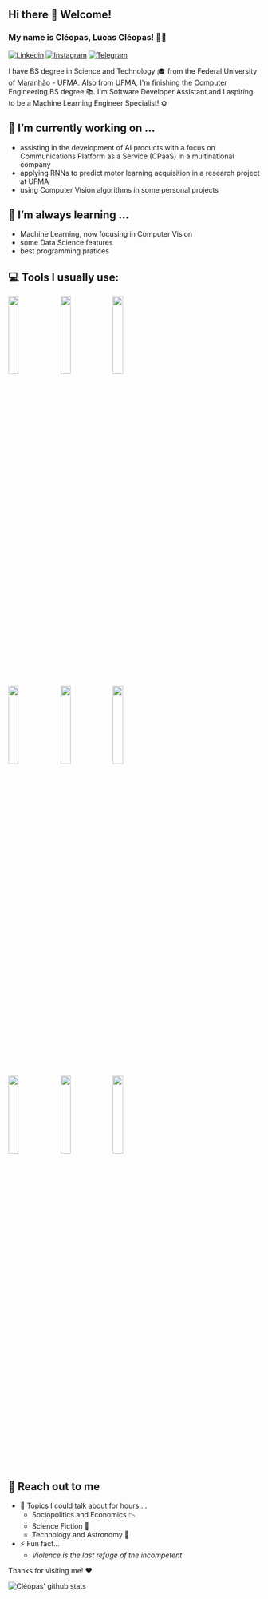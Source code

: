 ## Hi there 👋 Welcome!
### My name is Cléopas, Lucas Cléopas! :man_technologist:

[![Linkedin](https://img.shields.io/badge/-LinkedIn-blue?style=flat&logo=Linkedin&logoColor=white)](https://www.linkedin.com/in/lucas-cleopas/)
[![Instagram](https://img.shields.io/badge/Instagram-E4405F?style=flat&logo=instagram&logoColor=white)](https://instagram.com/darkcleopas)
[![Telegram](https://img.shields.io/badge/Telegram-2CA5E0?style=flat&logo=instagram&logoColor=white)](https://t.me/darkcleopas)

I have BS degree in Science and Technology :mortar_board: from the Federal University of Maranhão - UFMA. Also from UFMA, I'm finishing the Computer Engineering BS degree 📚. I'm Software Developer Assistant and I aspiring to be a Machine Learning Engineer Specialist! ⚙️

## 🔭 I’m currently working on ...
- assisting in the development of AI products with a focus on Communications Platform as a Service (CPaaS) in a multinational company
- applying RNNs to predict motor learning acquisition in a research project at UFMA
- using Computer Vision algorithms in some personal projects

## 🌱 I’m always learning ...
- Machine Learning, now focusing in Computer Vision
- some Data Science features
- best programming pratices

## :computer: Tools I usually use:
<p>
<code><img width="20%" src="https://www.vectorlogo.zone/logos/python/python-ar21.svg"></code>
<code><img width="20%" src="https://www.vectorlogo.zone/logos/r-project/r-project-ar21.svg"></code>
<code><img width="20%" src="https://www.vectorlogo.zone/logos/javascript/javascript-ar21.svg"></code>
<br />
<code><img width="20%" src="https://fastapi.tiangolo.com/img/logo-margin/logo-teal.png"></code>
<code><img width="20%" src="https://www.vectorlogo.zone/logos/mysql/mysql-ar21.svg"></code>
<code><img width="20%" src="https://www.vectorlogo.zone/logos/tensorflow/tensorflow-ar21.svg"></code>
<br />
<code><img width="20%" src="https://www.vectorlogo.zone/logos/google_cloud/google_cloud-ar21.svg"></code>
<code><img width="20%" src="https://www.vectorlogo.zone/logos/amazon_aws/amazon_aws-ar21.svg"></code>
<code><img width="20%" src="https://www.vectorlogo.zone/logos/docker/docker-ar21.svg"></code>
</p>

## 👋 Reach out to me 
- 💬 Topics I could talk about for hours ...
  - Sociopolitics and Economics :chart_with_downwards_trend:	
  - Science Fiction :robot:	
  - Technology and Astronomy :milky_way:
- ⚡ Fun fact...
  - _Violence is the last refuge of the incompetent_

Thanks for visiting me! ❤️

![Cléopas' github stats](https://github-readme-stats.vercel.app/api?username=darkcleopas&hide=["issues"]&show_icons=true)

<!--
**darkcleopas/darkcleopas** is a ✨ _special_ ✨ repository because its `README.md` (this file) appears on your GitHub profile

Here are some ideas to get you started:

- 🔭 I’m currently working on ...
- 🌱 I’m currently learning ...
- 👯 I’m looking to collaborate on ...
- 🤔 I’m looking for help with ...
- 💬 Ask me about ...
- 📫 How to reach me: ...
- 😄 Pronouns: ...
- ⚡ Fun fact: ...
-->

